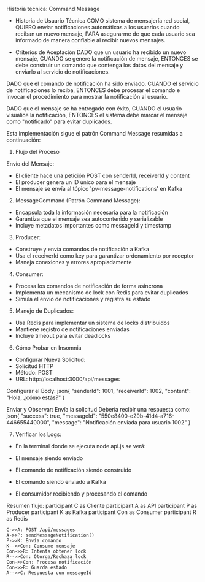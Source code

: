 Historia técnica: Command Message

- Historia de Usuario Técnica
COMO sistema de mensajería red social,
QUIERO enviar notificaciones automáticas a los usuarios cuando reciban un nuevo mensaje,
PARA asegurarme de que cada usuario sea informado de manera confiable al recibir nuevos mensajes.

- Criterios de Aceptación
DADO que un usuario ha recibido un nuevo mensaje,
CUANDO se genere la notificación de mensaje,
ENTONCES se debe construir un comando que contenga los datos del mensaje y enviarlo al servicio de notificaciones.

DADO que el comando de notificación ha sido enviado,
CUANDO el servicio de notificaciones lo reciba,
ENTONCES debe procesar el comando e invocar el procedimiento para mostrar la notificación al usuario.

DADO que el mensaje se ha entregado con éxito,
CUANDO el usuario visualice la notificación,
ENTONCES el sistema debe marcar el mensaje como "notificado" para evitar duplicados.

Esta implementación sigue el patrón Command Message resumidas a continuación:

1. Flujo del Proceso

Envío del Mensaje:

* El cliente hace una petición POST con senderId, receiverId y content
* El producer genera un ID único para el mensaje
* El mensaje se envía al tópico 'pv-message-notifications' en Kafka


2. MessageCommand (Patrón Command Message):

* Encapsula toda la información necesaria para la notificación
* Garantiza que el mensaje sea autocontenido y serializable
* Incluye metadatos importantes como messageId y timestamp


3. Producer:

* Construye y envía comandos de notificación a Kafka
* Usa el receiverId como key para garantizar ordenamiento por receptor
* Maneja conexiones y errores apropiadamente

4. Consumer:

* Procesa los comandos de notificación de forma asíncrona
* Implementa un mecanismo de lock con Redis para evitar duplicados
* Simula el envío de notificaciones y registra su estado

5. Manejo de Duplicados:

* Usa Redis para implementar un sistema de locks distribuidos
* Mantiene registro de notificaciones enviadas
* Incluye timeout para evitar deadlocks

6. Cómo Probar en Insomnia

* Configurar Nueva Solicitud:
* Solicitud HTTP
* Método: POST
* URL: http://localhost:3000/api/messages

Configurar el Body:
json{
  "senderId": 1001,
  "receiverId": 1002,
  "content": "Hola, ¿cómo estás?"
}

Enviar y Observar:
Envía la solicitud
Debería recibir una respuesta como:
json{
  "success": true, 
  "messageId": "550e8400-e29b-41d4-a716-446655440000",
  "message": "Notificación enviada para usuario 1002"
}

7. Verificar los Logs:

* En la terminal donde se ejecuta node api.js se verá:

* El mensaje siendo enviado
* El comando de notificación siendo construido
* El comando siendo enviado a Kafka
* El consumidor recibiendo y procesando el comando

Resumen flujo:
participant C as Cliente
    participant A as API
    participant P as Producer
    participant K as Kafka
    participant Con as Consumer
    participant R as Redis

    C->>A: POST /api/messages
    A->>P: sendMessageNotification()
    P->>K: Envía comando
    K-->>Con: Consume mensaje
    Con->>R: Intenta obtener lock
    R-->>Con: Otorga/Rechaza lock
    Con->>Con: Procesa notificación
    Con->>R: Guarda estado
    A-->>C: Respuesta con messageId